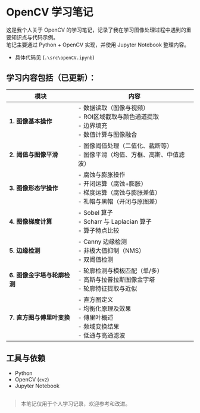 # OpenCV 学习笔记

这是我个人关于 OpenCV 的学习笔记，记录了我在学习图像处理过程中遇到的重要知识点与代码示例。  
笔记主要通过 Python + OpenCV 实现，并使用 Jupyter Notebook 整理内容。

- 具体代码见 (`.\src\openCV.ipynb`)

## 学习内容包括（已更新）：

| 模块                | 内容                                                               |
| ----------------- | ---------------------------------------------------------------- |
| **1. 图像基本操作**     | - 数据读取（图像与视频）<br>- ROI区域截取与颜色通道提取<br>- 边界填充<br>- 数值计算与图像融合       |
| **2. 阈值与图像平滑**    | - 图像阈值处理（二值化、截断等）<br>- 图像平滑（均值、方框、高斯、中值滤波）                       |
| **3. 图像形态学操作**    | - 腐蚀与膨胀操作<br>- 开闭运算（腐蚀+膨胀）<br>- 梯度运算（腐蚀与膨胀差值）<br>- 礼帽与黑帽（开闭与原图差） |
| **4. 图像梯度计算**     | - Sobel 算子<br>- Scharr 与 Laplacian 算子<br>- 算子特点比较                |
| **5. 边缘检测**       | - Canny 边缘检测<br>- 非极大值抑制（NMS）<br>- 双阈值检测                         |
| **6. 图像金字塔与轮廓检测** | - 轮廓检测与模板匹配（单/多）<br>- 高斯与拉普拉斯图像金字塔<br>- 轮廓特征提取与近似             |
| **7. 直方图与傅里叶变换** | - 直方图定义 <br>- 均衡化原理及效果 <br>- 傅里叶概述 <br>- 频域变换结果 <br>- 低通与高通滤波  |


## 工具与依赖

- Python
- OpenCV (`cv2`)
- Jupyter Notebook

##
> 本笔记仅用于个人学习记录，欢迎参考和改进。
